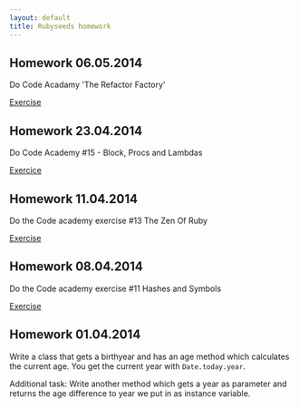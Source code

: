 ```yaml
---
layout: default
title: Rubyseeds homework
---
```


## Homework 06.05.2014

Do Code Acadamy 'The Refactor Factory'

[Exercise](http://www.codecademy.com/courses/ruby-beginner-en-Zjd2y/0/1?curriculum_id=5059f8619189a5000201fbcb)

## Homework 23.04.2014

Do Code Academy #15 - Block, Procs and Lambdas

[Exercice](http://www.codecademy.com/de/courses/ruby-beginner-en-L3ZCI/0/1?curriculum_id=5059f8619189a5000201fbcb)

## Homework 11.04.2014

Do the Code academy exercise #13 The Zen Of Ruby

[Exercise](http://www.codecademy.com/de/courses/ruby-beginner-en-1o8Mb/0/1?curriculum_id=5059f8619189a5000201fbcb)

## Homework 08.04.2014

Do the Code academy exercise #11 Hashes and Symbols

[Exercise](http://www.codecademy.com/de/courses/ruby-beginner-en-Qn7Qw/0/1?curriculum_id=5059f8619189a5000201fbcb)

## Homework 01.04.2014

Write a class that gets a birthyear and has an age method which calculates the current age. You get the current year with `Date.today.year`.

Additional task:
Write another method which gets a year as parameter and returns the age difference to year we put in as instance variable.

